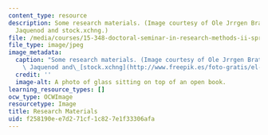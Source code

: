 ```yaml
---
content_type: resource
description: Some research materials. (Image courtesy of Ole Jrrgen Bratland, Gisele
  Jaquenod and stock.xchng.)
file: /media/courses/15-348-doctoral-seminar-in-research-methods-ii-spring-2004/f258190ee7d271cf1c827e1f33306afa_15-348s04.jpg
file_type: image/jpeg
image_metadata:
  caption: "Some research materials. (Image courtesy of Ole Jrrgen Bratland, Gisele\
    \ Jaquenod and\_[stock.xchng](http://www.freepik.es/foto-gratis/el-estudio-de-3_41165.htm).)"
  credit: ''
  image-alt: A photo of glass sitting on top of an open book.
learning_resource_types: []
ocw_type: OCWImage
resourcetype: Image
title: Research Materials
uid: f258190e-e7d2-71cf-1c82-7e1f33306afa
---
```

